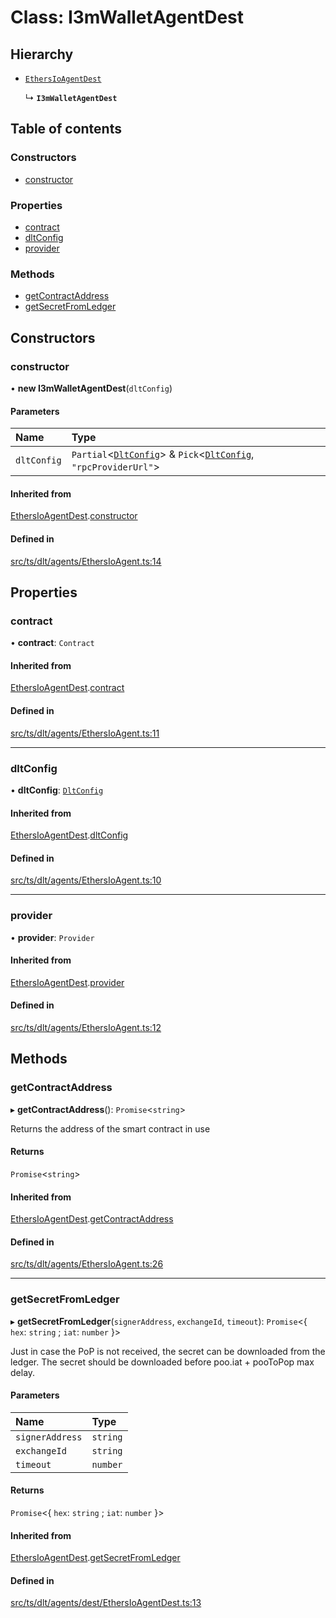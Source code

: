 # Class: I3mWalletAgentDest

## Hierarchy

- [`EthersIoAgentDest`](Signers.EthersIoAgentDest.md)

  ↳ **`I3mWalletAgentDest`**

## Table of contents

### Constructors

- [constructor](I3mWalletAgentDest.md#constructor)

### Properties

- [contract](I3mWalletAgentDest.md#contract)
- [dltConfig](I3mWalletAgentDest.md#dltconfig)
- [provider](I3mWalletAgentDest.md#provider)

### Methods

- [getContractAddress](I3mWalletAgentDest.md#getcontractaddress)
- [getSecretFromLedger](I3mWalletAgentDest.md#getsecretfromledger)

## Constructors

### constructor

• **new I3mWalletAgentDest**(`dltConfig`)

#### Parameters

| Name | Type |
| :------ | :------ |
| `dltConfig` | `Partial`<[`DltConfig`](../interfaces/DltConfig.md)\> & `Pick`<[`DltConfig`](../interfaces/DltConfig.md), ``"rpcProviderUrl"``\> |

#### Inherited from

[EthersIoAgentDest](Signers.EthersIoAgentDest.md).[constructor](Signers.EthersIoAgentDest.md#constructor)

#### Defined in

[src/ts/dlt/agents/EthersIoAgent.ts:14](https://gitlab.com/i3-market/code/wp3/t3.2/conflict-resolution/non-repudiation-library/-/blob/ef637a6/src/ts/dlt/agents/EthersIoAgent.ts#L14)

## Properties

### contract

• **contract**: `Contract`

#### Inherited from

[EthersIoAgentDest](Signers.EthersIoAgentDest.md).[contract](Signers.EthersIoAgentDest.md#contract)

#### Defined in

[src/ts/dlt/agents/EthersIoAgent.ts:11](https://gitlab.com/i3-market/code/wp3/t3.2/conflict-resolution/non-repudiation-library/-/blob/ef637a6/src/ts/dlt/agents/EthersIoAgent.ts#L11)

___

### dltConfig

• **dltConfig**: [`DltConfig`](../interfaces/DltConfig.md)

#### Inherited from

[EthersIoAgentDest](Signers.EthersIoAgentDest.md).[dltConfig](Signers.EthersIoAgentDest.md#dltconfig)

#### Defined in

[src/ts/dlt/agents/EthersIoAgent.ts:10](https://gitlab.com/i3-market/code/wp3/t3.2/conflict-resolution/non-repudiation-library/-/blob/ef637a6/src/ts/dlt/agents/EthersIoAgent.ts#L10)

___

### provider

• **provider**: `Provider`

#### Inherited from

[EthersIoAgentDest](Signers.EthersIoAgentDest.md).[provider](Signers.EthersIoAgentDest.md#provider)

#### Defined in

[src/ts/dlt/agents/EthersIoAgent.ts:12](https://gitlab.com/i3-market/code/wp3/t3.2/conflict-resolution/non-repudiation-library/-/blob/ef637a6/src/ts/dlt/agents/EthersIoAgent.ts#L12)

## Methods

### getContractAddress

▸ **getContractAddress**(): `Promise`<`string`\>

Returns the address of the smart contract in use

#### Returns

`Promise`<`string`\>

#### Inherited from

[EthersIoAgentDest](Signers.EthersIoAgentDest.md).[getContractAddress](Signers.EthersIoAgentDest.md#getcontractaddress)

#### Defined in

[src/ts/dlt/agents/EthersIoAgent.ts:26](https://gitlab.com/i3-market/code/wp3/t3.2/conflict-resolution/non-repudiation-library/-/blob/ef637a6/src/ts/dlt/agents/EthersIoAgent.ts#L26)

___

### getSecretFromLedger

▸ **getSecretFromLedger**(`signerAddress`, `exchangeId`, `timeout`): `Promise`<{ `hex`: `string` ; `iat`: `number`  }\>

Just in case the PoP is not received, the secret can be downloaded from the ledger.
The secret should be downloaded before poo.iat + pooToPop max delay.

#### Parameters

| Name | Type |
| :------ | :------ |
| `signerAddress` | `string` |
| `exchangeId` | `string` |
| `timeout` | `number` |

#### Returns

`Promise`<{ `hex`: `string` ; `iat`: `number`  }\>

#### Inherited from

[EthersIoAgentDest](Signers.EthersIoAgentDest.md).[getSecretFromLedger](Signers.EthersIoAgentDest.md#getsecretfromledger)

#### Defined in

[src/ts/dlt/agents/dest/EthersIoAgentDest.ts:13](https://gitlab.com/i3-market/code/wp3/t3.2/conflict-resolution/non-repudiation-library/-/blob/ef637a6/src/ts/dlt/agents/dest/EthersIoAgentDest.ts#L13)
